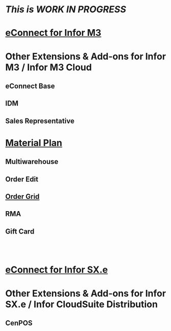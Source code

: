 # *This is WORK IN PROGRESS*



# [eConnect for Infor M3](pages/econnect-m3/econnect-m3.md)


# Other Extensions & Add-ons for Infor M3 / Infor M3 Cloud

## eConnect Base

## IDM

## Sales Representative

# [Material Plan](pages/add-ons/material-plan/material-plan.md)

## Multiwarehouse

## Order Edit

## [Order Grid](pages/add-ons/order-grid/order-grid.md)

## RMA

## Gift Card 

</br>
</br>

# [eConnect for Infor SX.e](pages/econnect-sxe/econnect-sxe.md)

# Other Extensions & Add-ons for Infor SX.e / Infor CloudSuite Distribution

## CenPOS
